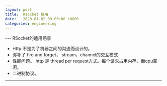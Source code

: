 ```yaml
---
layout: post
title:  Rsocket 使用
date:   2020-01-02 09:00:00 +0800
categories: engineering
---
```

--- RSocket的适用场景
- Http 不是为了机器之间的沟通而设计的。
- 弥补了 fire and forget， stream，channel的交互模式
- 性能问题。 http 是 thread per request方式。每个请求占用内存，而cpu空闲。
- 二进制协议。
---
